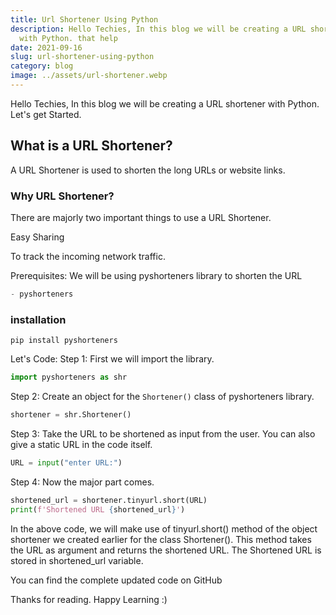 ```yaml
---
title: Url Shortener Using Python
description: Hello Techies, In this blog we will be creating a URL shortener
  with Python. that help
date: 2021-09-16
slug: url-shortener-using-python
category: blog
image: ../assets/url-shortener.webp
---
```


Hello Techies, In this blog we will be creating a URL shortener with Python. Let's get Started.

## What is a URL Shortener?

A URL Shortener is used to shorten the long URLs or website links.

### Why URL Shortener?

There are majorly two important things to use a URL Shortener.

Easy Sharing

To track the incoming network traffic.

Prerequisites: We will be using pyshorteners library to shorten the URL

```c
- pyshorteners
```

### installation

```
pip install pyshorteners
```

Let's Code: Step 1: First we will import the library.

```python
import pyshorteners as shr
```

Step 2: Create an object for the `Shortener()` class of pyshorteners library.

```python
shortener = shr.Shortener()
```

Step 3: Take the URL to be shortened as input from the user. You can also give a static URL in the code itself.

```python
URL = input("enter URL:")
```

Step 4: Now the major part comes.

```python
shortened_url = shortener.tinyurl.short(URL)
print(f'Shortened URL {shortened_url}')
```

In the above code, we will make use of tinyurl.short() method of the object shortener we created earlier for the class Shortener(). This method takes the URL as argument and returns the shortened URL. The Shortened URL is stored in shortened_url variable.

You can find the complete updated code on GitHub

Thanks for reading. Happy Learning :)
